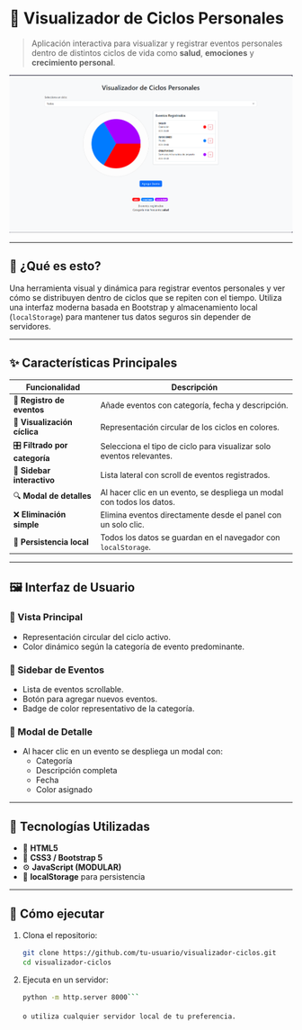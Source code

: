 # 🔄 Visualizador de Ciclos Personales

> Aplicación interactiva para visualizar y registrar eventos personales dentro de distintos ciclos de vida como **salud**, **emociones** y **crecimiento personal**.

![Visualizador de Ciclos Personales](./src/images/app-screenshot.png) <!-- Reemplaza con una captura si tienes -->

---

## 🧠 ¿Qué es esto?

Una herramienta visual y dinámica para registrar eventos personales y ver cómo se distribuyen dentro de ciclos que se repiten con el tiempo. Utiliza una interfaz moderna basada en Bootstrap y almacenamiento local (`localStorage`) para mantener tus datos seguros sin depender de servidores.

---

## ✨ Características Principales

| Funcionalidad        | Descripción                                                                 |
|----------------------|-----------------------------------------------------------------------------|
| 📅 **Registro de eventos** | Añade eventos con categoría, fecha y descripción.                            |
| 🎯 **Visualización cíclica** | Representación circular de los ciclos en colores.                          |
| 🎛️ **Filtrado por categoría** | Selecciona el tipo de ciclo para visualizar solo eventos relevantes.        |
| 🧾 **Sidebar interactivo** | Lista lateral con scroll de eventos registrados.                         |
| 🔍 **Modal de detalles**   | Al hacer clic en un evento, se despliega un modal con todos los datos.      |
| ❌ **Eliminación simple** | Elimina eventos directamente desde el panel con un solo clic.             |
| 💾 **Persistencia local** | Todos los datos se guardan en el navegador con `localStorage`.           |

---

## 🖼️ Interfaz de Usuario

### 🎡 Vista Principal

- Representación circular del ciclo activo.
- Color dinámico según la categoría de evento predominante.

### 📝 Sidebar de Eventos

- Lista de eventos scrollable.
- Botón para agregar nuevos eventos.
- Badge de color representativo de la categoría.

### 💬 Modal de Detalle

- Al hacer clic en un evento se despliega un modal con:
  - Categoría
  - Descripción completa
  - Fecha
  - Color asignado

---

## 🧩 Tecnologías Utilizadas

- 🔵 **HTML5**
- 🎨 **CSS3 / Bootstrap 5**
- ⚙️ **JavaScript (MODULAR)**
- 🧠 **localStorage** para persistencia

---

## 🚀 Cómo ejecutar

1. Clona el repositorio:
   ```bash
   git clone https://github.com/tu-usuario/visualizador-ciclos.git
   cd visualizador-ciclos

2. Ejecuta en un servidor:
    ```bash
    python -m http.server 8000```
    
    o utiliza cualquier servidor local de tu preferencia.